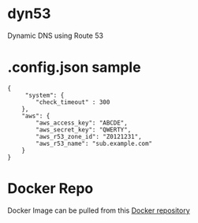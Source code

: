# dyn53
Dynamic DNS using Route 53 

# .config.json sample 
```
{
     "system": {
        "check_timeout" : 300
    },
    "aws": {
        "aws_access_key": "ABCDE",
        "aws_secret_key": "QWERTY",
        "aws_r53_zone_id": "Z0121231",
        "aws_r53_name": "sub.example.com"
    }
}
```
# Docker Repo
Docker Image can be pulled from this [Docker repository](https://hub.docker.com/repository/docker/puffago/dyn53/general)